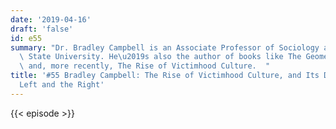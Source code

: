 ```yaml
---
date: '2019-04-16'
draft: 'false'
id: e55
summary: "Dr. Bradley Campbell is an Associate Professor of Sociology at California\
  \ State University. He\u2019s also the author of books like The Geometry of Genocide,\
  \ and, more recently, The Rise of Victimhood Culture.  "
title: '#55 Bradley Campbell: The Rise of Victimhood Culture, and Its Dangers on the
  Left and the Right'
---
```

{{< episode >}}
